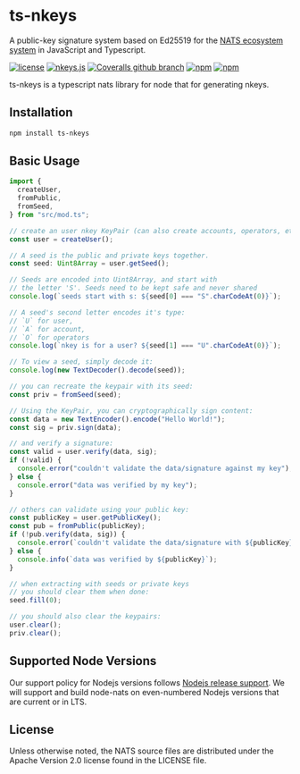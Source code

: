 # ts-nkeys


A public-key signature system based on Ed25519 for the [NATS ecosystem system](https://nats.io) in JavaScript and Typescript.

[![license](https://img.shields.io/github/license/nats-io/ts-nats.svg)](https://www.apache.org/licenses/LICENSE-2.0)
[![nkeys.js](https://github.com/aricart/nkeys.js/workflows/nkeys.js/badge.svg)](https://github.com/aricart/nkeys.js/actions)
[![Coveralls github branch](https://img.shields.io/coveralls/github/nats-io/ts-nkeys/master.svg)](https://coveralls.io/github/nats-io/ts-nkeys)
[![npm](https://img.shields.io/npm/v/ts-nkeys.svg)](https://www.npmjs.com/package/ts-nkeys)
[![npm](https://img.shields.io/npm/dt/ts-nkeys.svg)](https://www.npmjs.com/package/ts-nkeys)

ts-nkeys is a typescript nats library for node that for generating nkeys.

## Installation

```bash
npm install ts-nkeys
```

## Basic Usage

```typescript
import {
  createUser,
  fromPublic,
  fromSeed,
} from "src/mod.ts";

// create an user nkey KeyPair (can also create accounts, operators, etc).
const user = createUser();

// A seed is the public and private keys together.
const seed: Uint8Array = user.getSeed();

// Seeds are encoded into Uint8Array, and start with
// the letter 'S'. Seeds need to be kept safe and never shared
console.log(`seeds start with s: ${seed[0] === "S".charCodeAt(0)}`);

// A seed's second letter encodes it's type:
// `U` for user,
// `A` for account,
// `O` for operators
console.log(`nkey is for a user? ${seed[1] === "U".charCodeAt(0)}`);

// To view a seed, simply decode it:
console.log(new TextDecoder().decode(seed));

// you can recreate the keypair with its seed:
const priv = fromSeed(seed);

// Using the KeyPair, you can cryptographically sign content:
const data = new TextEncoder().encode("Hello World!");
const sig = priv.sign(data);

// and verify a signature:
const valid = user.verify(data, sig);
if (!valid) {
  console.error("couldn't validate the data/signature against my key");
} else {
  console.error("data was verified by my key");
}

// others can validate using your public key:
const publicKey = user.getPublicKey();
const pub = fromPublic(publicKey);
if (!pub.verify(data, sig)) {
  console.error(`couldn't validate the data/signature with ${publicKey}`);
} else {
  console.info(`data was verified by ${publicKey}`);
}

// when extracting with seeds or private keys
// you should clear them when done:
seed.fill(0);

// you should also clear the keypairs:
user.clear();
priv.clear();
```


## Supported Node Versions

Our support policy for Nodejs versions follows [Nodejs release support](https://github.com/nodejs/Release).
We will support and build node-nats on even-numbered Nodejs versions that are current or in LTS.

## License

Unless otherwise noted, the NATS source files are distributed under the Apache Version 2.0 license found in the LICENSE file.
